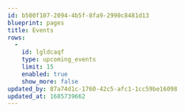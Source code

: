 ```yaml
---
id: b500f107-2094-4b5f-8fa9-2990c8481d13
blueprint: pages
title: Events
rows:
  -
    id: lgldcaqf
    type: upcoming_events
    limit: 15
    enabled: true
    show_more: false
updated_by: 87a74d1c-1760-42c5-afc1-1cc59be16098
updated_at: 1685739662
---
```

